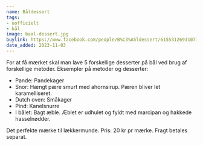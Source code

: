 ```yaml
---
name: Båldessert
tags:
- uofficielt
- bål
image: baal-dessert.jpg
buylink: https://www.facebook.com/people/B%C3%A5ldessert/61553126931071/
date_added: 2023-11-03
---
```

For at få mærket skal man lave 5 forskellige desserter på bål ved brug af forskellige metoder.
Eksempler på metoder og desserter: 
- Pande: Pandekager
- Snor: Hængt pære smurt med ahornsirup. Pæren bliver let karamelliseret.
- Dutch oven: Småkager
- Pind: Kanelsnurre
- I bålet: Bagt æble. Æblet er udhulet og fyldt med marcipan og hakkede hasselnødder.

Det perfekte mærke til lækkermunde.
Pris: 20 kr pr mærke. Fragt betales separat.